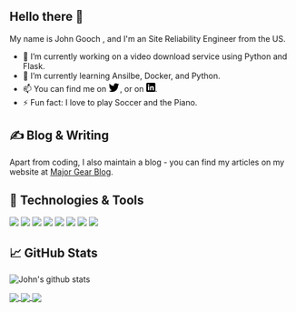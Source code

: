 ## Hello there 👋

My name is John Gooch , and I'm an Site Reliability Engineer from the US.

- 🔭 I’m currently working on a video download service using Python and Flask.  
- 🌱 I’m currently learning Ansilbe, Docker, and Python.
- 📫 You can find me on [![Twitter][twitter.icon]][twitter], or on [![LinkedIn][linkedin.icon]][linkedin].
- ⚡ Fun fact: I love to play Soccer and the Piano.


## &#x270d; Blog & Writing

Apart from coding, I also maintain a blog - you can find my articles on my website at [Major Gear Blog](https://majorgear.tech).



## 🔧 Technologies & Tools
![](https://img.shields.io/badge/OS-Linux-informational?style=flat&logo=linux&logoColor=white&color=2bbc8a)
![](https://img.shields.io/badge/Editor-IntelliJ_IDEA-informational?style=flat&logo=intellij-idea&logoColor=white&color=2bbc8a)
![](https://img.shields.io/badge/Code-Python-informational?style=flat&logo=python&logoColor=white&color=2bbc8a)
![](https://img.shields.io/badge/Code-JavaScript-informational?style=flat&logo=javascript&logoColor=white&color=2bbc8a)
![](https://img.shields.io/badge/Shell-Bash-informational?style=flat&logo=gnu-bash&logoColor=white&color=2bbc8a)
![](https://img.shields.io/badge/Tools-PostgreSQL-informational?style=flat&logo=postgresql&logoColor=white&color=2bbc8a)
![](https://img.shields.io/badge/Tools-Docker-informational?style=flat&logo=docker&logoColor=white&color=2bbc8a)
![](https://img.shields.io/badge/Cloud-Digital_Ocean-informational?style=flat&logo=digitalocean&logoColor=white&color=2bbc8a)
<!-- ![](https://img.shields.io/badge/Code-Golang-informational?style=flat&logo=go&logoColor=white&color=2bbc8a) -->
<!-- ![](https://img.shields.io/badge/Code-Make-informational?style=flat&logo=cmake&logoColor=white&color=2bbc8a) -->
<!-- ![](https://img.shields.io/badge/Code-Vue-informational?style=flat&logo=vue.js&logoColor=white&color=2bbc8a) -->
<!-- ![](https://img.shields.io/badge/Tools-Kubernetes-informational?style=flat&logo=kubernetes&logoColor=white&color=2bbc8a) -->
<!-- ![](https://img.shields.io/badge/Tools-Red_Hat_OpenShift-informational?style=flat&logo=red-hat-open-shift&logoColor=white&color=2bbc8a) -->


<!--
**majorgear/majorgear** is a ✨ _special_ ✨ repository because its `README.md` (this file) appears on your GitHub profile.

Here are some ideas to get you started:

- 🔭 I’m currently working on ...
- 🌱 I’m currently learning ...
- 👯 I’m looking to collaborate on ...
- 🤔 I’m looking for help with ...
- 💬 Ask me about ...
- 📫 How to reach me: ...
- ⚡ Fun fact: ...
-->




<!-- Icons -->

[twitter.icon]:  https://github.com/majorgear/majorgear/blob/master/assets/twitter_icon.png (twitter icon without padding)
[linkedin.icon]: https://github.com/majorgear/majorgear/blob/master/assets/linkedin_icon.png (LinkedIn icon without padding)
<!-- Links to your social media accounts -->

[twitter]: https://twitter.com/themajorgear
[linkedin]: https://www.linkedin.com/in/jagooch/
[github]: https://github.com/majorgear

<!-- github stats -->
## &#x1f4c8; GitHub Stats

![John's github stats](https://github-readme-stats.vercel.app/api?username=majorgear&show_icons=true&line_height=27&count_private=true&title_color=ffffff&text_color=c9cacc&icon_color=2bbc8a&bg_color=1d1f21)

 <a href="https://github.com/majorgear/flask_blog">
  <img align="center" src="https://github-readme-stats.vercel.app/api/pin/?username=majorgear&repo=flask_blog&title_color=ffffff&text_color=c9cacc&icon_color=2bbc8a&bg_color=1d1f21" />
</a>


<a href="https://github.com/majorgear/python_scripts">
  <img align="center" src="https://github-readme-stats.vercel.app/api/pin/?username=majorgear&repo=python_scripts&title_color=ffffff&text_color=c9cacc&icon_color=2bbc8a&bg_color=1d1f21" />
</a>

<a href="https://github.com/majorgear/photos_utils">
  <img align="center" src="https://github-readme-stats.vercel.app/api/pin/?username=majorgear&repo=photos_utils&title_color=ffffff&text_color=c9cacc&icon_color=2bbc8a&bg_color=1d1f21" />
</a>

<!-- Resources -->
<!-- Icons: https://simpleicons.org/ -->
<!-- GitHub Stats: https://github.com/anuraghazra/github-readme-stats -->
<!-- Emojis: https://emojipedia.org/emoji/ -->
<!-- HTML Emojis: https://www.fileformat.info/index.htm -->
<!-- Shields: https://shields.io/ -->
<!-- Awesome GitHub Profile README: https://github.com/abhisheknaiidu/awesome-github-profile-readme -->
